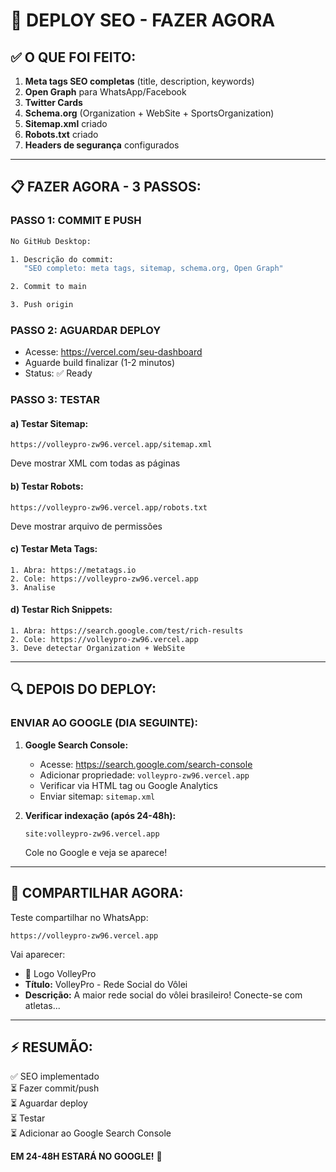 # 🚀 **DEPLOY SEO - FAZER AGORA**

## ✅ **O QUE FOI FEITO:**

1. **Meta tags SEO completas** (title, description, keywords)
2. **Open Graph** para WhatsApp/Facebook
3. **Twitter Cards** 
4. **Schema.org** (Organization + WebSite + SportsOrganization)
5. **Sitemap.xml** criado
6. **Robots.txt** criado
7. **Headers de segurança** configurados

---

## 📋 **FAZER AGORA - 3 PASSOS:**

### **PASSO 1: COMMIT E PUSH**
```bash
No GitHub Desktop:

1. Descrição do commit:
   "SEO completo: meta tags, sitemap, schema.org, Open Graph"

2. Commit to main

3. Push origin
```

### **PASSO 2: AGUARDAR DEPLOY**
- Acesse: https://vercel.com/seu-dashboard
- Aguarde build finalizar (1-2 minutos)
- Status: ✅ Ready

### **PASSO 3: TESTAR**

#### **a) Testar Sitemap:**
```
https://volleypro-zw96.vercel.app/sitemap.xml
```
Deve mostrar XML com todas as páginas

#### **b) Testar Robots:**
```
https://volleypro-zw96.vercel.app/robots.txt
```
Deve mostrar arquivo de permissões

#### **c) Testar Meta Tags:**
```
1. Abra: https://metatags.io
2. Cole: https://volleypro-zw96.vercel.app
3. Analise
```

#### **d) Testar Rich Snippets:**
```
1. Abra: https://search.google.com/test/rich-results
2. Cole: https://volleypro-zw96.vercel.app
3. Deve detectar Organization + WebSite
```

---

## 🔍 **DEPOIS DO DEPLOY:**

### **ENVIAR AO GOOGLE (DIA SEGUINTE):**

1. **Google Search Console:**
   - Acesse: https://search.google.com/search-console
   - Adicionar propriedade: `volleypro-zw96.vercel.app`
   - Verificar via HTML tag ou Google Analytics
   - Enviar sitemap: `sitemap.xml`

2. **Verificar indexação (após 24-48h):**
   ```
   site:volleypro-zw96.vercel.app
   ```
   Cole no Google e veja se aparece!

---

## 📱 **COMPARTILHAR AGORA:**

Teste compartilhar no WhatsApp:
```
https://volleypro-zw96.vercel.app
```

Vai aparecer:
- 🏐 Logo VolleyPro
- **Título:** VolleyPro - Rede Social do Vôlei
- **Descrição:** A maior rede social do vôlei brasileiro! Conecte-se com atletas...

---

## ⚡ **RESUMÃO:**

✅ SEO implementado  
⏳ Fazer commit/push  
⏳ Aguardar deploy  
⏳ Testar  
⏳ Adicionar ao Google Search Console  

**EM 24-48H ESTARÁ NO GOOGLE!** 🎉
